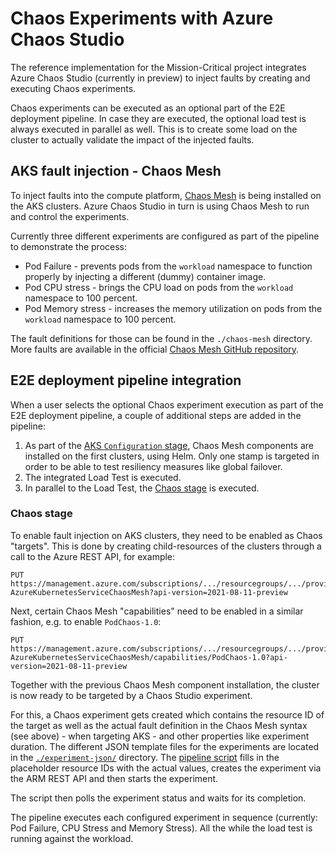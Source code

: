 # Chaos Experiments with Azure Chaos Studio

The reference implementation for the Mission-Critical project integrates Azure Chaos Studio (currently in preview) to inject faults by creating and executing Chaos experiments.

Chaos experiments can be executed as an optional part of the E2E deployment pipeline. In case they are executed, the optional load test is always executed in parallel as well. This is to create some load on the cluster to actually validate the impact of the injected faults.

## AKS fault injection - Chaos Mesh

To inject faults into the compute platform, [Chaos Mesh](https://chaos-mesh.org/) is being installed on the AKS clusters. Azure Chaos Studio in turn is using Chaos Mesh to run and control the experiments.

Currently three different experiments are configured as part of the pipeline to demonstrate the process:

- Pod Failure - prevents pods from the `workload` namespace to function properly by injecting a different (dummy) container image.
- Pod CPU stress - brings the CPU load on pods from the `workload` namespace to 100 percent.
- Pod Memory stress - increases the memory utilization on pods from the `workload` namespace to 100 percent.

The fault definitions for those can be found in the `./chaos-mesh` directory. More faults are available in the official [Chaos Mesh GitHub repository](https://github.com/chaos-mesh/chaos-mesh/tree/master/examples).

## E2E deployment pipeline integration

When a user selects the optional Chaos experiment execution as part of the E2E deployment pipeline, a couple of additional steps are added in the pipeline:

1) As part of the [AKS `Configuration` stage](/.ado/pipelines/templates/jobs-configuration.yaml), Chaos Mesh components are installed on the first clusters, using Helm. Only one stamp is targeted in order to be able to test resiliency measures like global failover.
1) The integrated Load Test is executed.
1) In parallel to the Load Test, the [Chaos stage](/.ado/pipelines/templates/stages-chaos.yaml) is executed.

### Chaos stage

To enable fault injection on AKS clusters, they need to be enabled as Chaos "targets". This is done by creating child-resources of the clusters through a call to the Azure REST API, for example:
```
PUT https://management.azure.com/subscriptions/.../resourcegroups/.../providers/Microsoft.ContainerService/managedClusters/aoe2e122e-.../providers/Microsoft.Chaos/targets/Microsoft-AzureKubernetesServiceChaosMesh?api-version=2021-08-11-preview
```

Next, certain Chaos Mesh "capabilities" need to be enabled in a similar fashion, e.g. to enable `PodChaos-1.0`:
```
PUT https://management.azure.com/subscriptions/.../resourcegroups/.../providers/Microsoft.ContainerService/managedClusters/aoe2e122e-.../providers/Microsoft.Chaos/targets/Microsoft-AzureKubernetesServiceChaosMesh/capabilities/PodChaos-1.0?api-version=2021-08-11-preview
```

Together with the previous Chaos Mesh component installation, the cluster is now ready to be targeted by a Chaos Studio experiment.

For this, a Chaos experiment gets created which contains the resource ID of the target as well as the actual fault definition in the Chaos Mesh syntax (see above) - when targeting AKS - and other properties like experiment duration. The different JSON template files for the experiments are located in the [`./experiment-json/`](./experiment-json/) directory. The [pipeline script](/.ado/scripts/Invoke-ChaosMeshExperiment.ps1) fills in the placeholder resource IDs with the actual values, creates the experiment via the ARM REST API and then starts the experiment.

The script then polls the experiment status and waits for its completion.

The pipeline executes each configured experiment in sequence (currently: Pod Failure, CPU Stress and Memory Stress). All the while the load test is running against the workload.